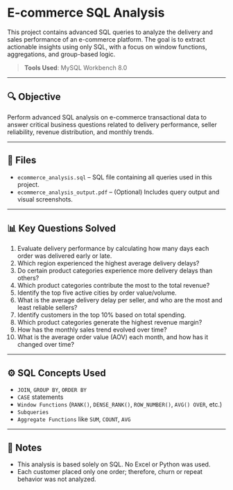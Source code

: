 # E-commerce SQL Analysis

This project contains advanced SQL queries to analyze the delivery and sales performance of an e-commerce platform. The goal is to extract actionable insights using only SQL, with a focus on window functions, aggregations, and group-based logic.

> **Tools Used**: MySQL Workbench 8.0

---

## 🔍 Objective

Perform advanced SQL analysis on e-commerce transactional data to answer critical business questions related to delivery performance, seller reliability, revenue distribution, and monthly trends.

---

## 📁 Files

- `ecommerce_analysis.sql` – SQL file containing all queries used in this project.
- `ecommerce_analysis_output.pdf` – (Optional) Includes query output and visual screenshots.


---

## 📊 Key Questions Solved

1. Evaluate delivery performance by calculating how many days each order was delivered early or late.
2. Which region experienced the highest average delivery delays?
3. Do certain product categories experience more delivery delays than others?
4. Which product categories contribute the most to the total revenue?
5. Identify the top five active cities by order value/volume.
6. What is the average delivery delay per seller, and who are the most and least reliable sellers?
7. Identify customers in the top 10% based on total spending.
8. Which product categories generate the highest revenue margin?
9. How has the monthly sales trend evolved over time?
10. What is the average order value (AOV) each month, and how has it changed over time?

---

## ⚙️ SQL Concepts Used

- `JOIN`, `GROUP BY`, `ORDER BY`
- `CASE` statements
- `Window Functions` (`RANK()`, `DENSE_RANK()`, `ROW_NUMBER()`, `AVG() OVER`, etc.)
- `Subqueries`
- `Aggregate Functions` like `SUM`, `COUNT`, `AVG`

---

## 📌 Notes

- This analysis is based solely on SQL. No Excel or Python was used.
- Each customer placed only one order; therefore, churn or repeat behavior was not analyzed.


